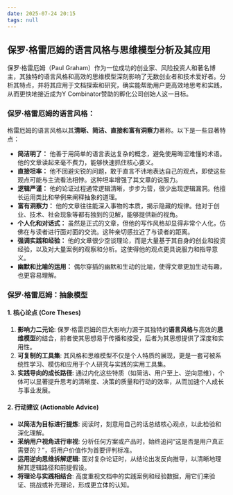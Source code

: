 ```yaml
---
date: 2025-07-24 20:15
tags: null
---
```


## 保罗·格雷厄姆的语言风格与思维模型分析及其应用

保罗·格雷厄姆（Paul Graham）作为一位成功的创业家、风险投资人和著名博主，其独特的语言风格和高效的思维模型深刻影响了无数创业者和技术爱好者。分析其特点，并将其应用于文档探索和研究，确实能帮助用户更高效地思考和实践，从而更快地接近成为Y Combinator赞助的孵化公司创始人这一目标。

### 保罗·格雷厄姆的语言风格：

格雷厄姆的语言风格以其**清晰、简洁、直接和富有洞察力**著称。以下是一些显著特点：

- **简洁明了：** 他善于用简单的语言表达复杂的概念，避免使用晦涩难懂的术语。他的文章读起来毫不费力，能够快速抓住核心要义。
- **直接坦率：** 他不回避尖锐的问题，敢于直言不讳地表达自己的观点，即使这些观点可能与主流看法相悖。这种坦率增强了其文章的说服力。
- **逻辑严谨：** 他的论证过程通常逻辑清晰，步步为营，很少出现逻辑漏洞。他擅长运用类比和举例来阐释抽象的道理。
- **富有洞察力：** 他的文章往往能深入事物的本质，揭示隐藏的规律。他对于创业、技术、社会现象等都有独到的见解，能够提供新的视角。
- **个人化和对话式：** 虽然是正式的文章，但他的写作风格却显得非常个人化，仿佛在与读者进行面对面的交流。这种亲切感拉近了与读者的距离。
- **强调实践和经验：** 他的文章很少空谈理论，而是大量基于其自身的创业和投资经验，以及对大量案例的观察和分析。这使得他的观点更具说服力和指导意义。
- **幽默和比喻的运用：** 偶尔穿插的幽默和生动的比喻，使得文章更加生动有趣，也更容易理解。

### 保罗·格雷厄姆：抽象模型

#### 1. 核心论点 (Core Theses)

1. **影响力二元论**: 保罗·格雷厄姆的巨大影响力源于其独特的**语言风格**与高效的**思维模型**的结合，前者使其思想易于传播和接受，后者为其思想提供了深度和实用性。
2. **可复制的工具集**: 其风格和思维模型不仅是个人特质的展现，更是一套可被系统性学习、模仿和应用于个人研究与实践的实用工具集。
3. **实践导向的成长路径**: 通过内化这些特质（如简洁、用户至上、逆向思维），个体可以显著提升思考的清晰度、决策的质量和行动的效率，从而加速个人成长与事业发展。

#### 2. 行动建议 (Actionable Advice)

- **以简洁为目标进行提炼**: 阅读时，刻意用自己的话总结核心观点，以此检验和深化理解。
- **采纳用户视角进行审视**: 分析任何方案或产品时，始终追问“这是否是用户真正需要的？”，将用户价值作为首要评判标准。
- **运用逆向思维拆解逻辑**: 面对复杂论证时，从结论出发反向推导，以清晰地理解其逻辑路径和前提假设。
- **将理论与实践相结合**: 高度重视文档中的实践案例和经验数据，用它们来验证、挑战或补充理论，形成更立体的认知。
